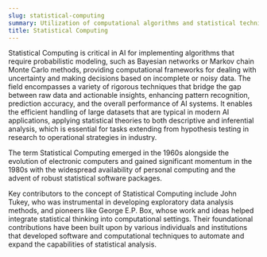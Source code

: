 ```yaml
---
slug: statistical-computing
summary: Utilization of computational algorithms and statistical techniques to model, analyze, and interpret complex data effectively.
title: Statistical Computing
---
```


Statistical Computing is critical in AI for implementing algorithms that require probabilistic modeling, such as Bayesian networks or Markov chain Monte Carlo methods, providing computational frameworks for dealing with uncertainty and making decisions based on incomplete or noisy data. The field encompasses a variety of rigorous techniques that bridge the gap between raw data and actionable insights, enhancing pattern recognition, prediction accuracy, and the overall performance of AI systems. It enables the efficient handling of large datasets that are typical in modern AI applications, applying statistical theories to both descriptive and inferential analysis, which is essential for tasks extending from hypothesis testing in research to operational strategies in industry.

The term Statistical Computing emerged in the 1960s alongside the evolution of electronic computers and gained significant momentum in the 1980s with the widespread availability of personal computing and the advent of robust statistical software packages.

Key contributors to the concept of Statistical Computing include John Tukey, who was instrumental in developing exploratory data analysis methods, and pioneers like George E.P. Box, whose work and ideas helped integrate statistical thinking into computational settings. Their foundational contributions have been built upon by various individuals and institutions that developed software and computational techniques to automate and expand the capabilities of statistical analysis.
